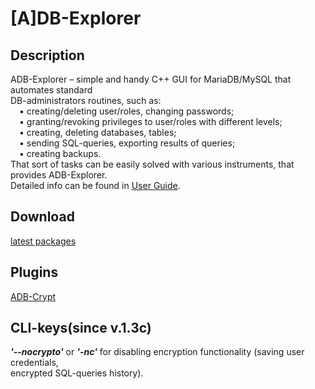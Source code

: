 # [A]DB-Explorer
## Description
ADB-Explorer – simple and handy C++ GUI for MariaDB/MySQL that automates standard  
DB-administrators routines, such as:  
&emsp;• creating/deleting user/roles, changing passwords;  
&emsp;• granting/revoking privileges to user/roles with different levels;  
&emsp;• creating, deleting databases, tables;  
&emsp;• sending SQL-queries, exporting results of queries;  
&emsp;• creating backups.  
That sort of tasks can be easily solved with various instruments, that provides ADB-Explorer.  
Detailed info can be found in [<ins>User Guide</ins>](UserGuide.pdf). 
## Download
[<ins>latest packages</ins>](https://github.com/TiReks33/adb-explorer/releases/latest)
## Plugins
[ADB-Crypt](https://github.com/TiReks33/adb-crypt/releases/latest)
## CLI-keys(since v.1.3c)
___'--nocrypto'___ or ___'-nc'___ for disabling encryption functionality (saving user credentials,  
encrypted SQL-queries history).

